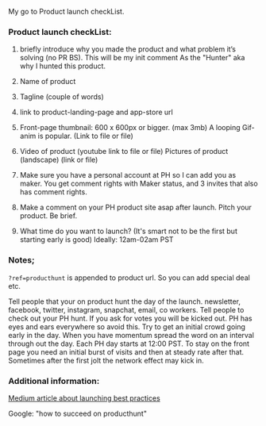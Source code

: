 My go to Product launch checkList<!--more-->.

### Product launch checkList:

1. briefly introduce why you made the product and what problem it’s solving (no PR BS). This will be my init comment As the "Hunter" aka why I hunted this product.

2. Name of product

3. Tagline (couple of words)

4. link to product-landing-page and app-store url

5. Front-page thumbnail: 600 x 600px or bigger. (max 3mb) A looping Gif-anim is popular. (Link to file or file)

6. Video of product (youtube link to file or file) Pictures of product (landscape) (link or file)

7. Make sure you have a personal account at PH so I can add you as maker. You get comment rights with Maker status, and 3 invites that also has comment rights.

8. Make a comment on your PH product site asap after launch. Pitch your product. Be brief.

9. What time do you want to launch? (It's smart not to be the first but starting early is good) Ideally: 12am-02am PST


### Notes;

``?ref=producthunt`` is appended to product url. So you can add special deal etc.

Tell people that your on product hunt the day of the launch. newsletter, facebook, twitter, instagram, snapchat, email, co workers. Tell people to check out your PH hunt. If you ask for votes you will be kicked out. PH has eyes and ears everywhere so avoid this. Try to get an initial crowd going early in the day. When you have momentum spread the word on an interval through out the day. Each PH day starts at 12:00 PST. To stay on the front page you need an initial burst of visits and then at steady rate after that. Sometimes after the first jolt the network effect may kick in.

### Additional information:
[Medium article about launching best practices](https://medium.com/startup-grind/how-we-got-1000-upvotes-on-product-hunt-by-curating-a-checklist-from-50-successful-launches-6b77ce29b444#.qq7wygl5l) 

Google: "how to succeed on producthunt"